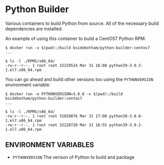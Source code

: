 # Python Builder

Various containers to build Python from source. All of the necessary build dependencies are installed.

An example of using this container to build a CentOS7 Python RPM:

```console
$ docker run -v $(pwd):/build bsidebotham/python-builder:centos7
...

$ ls -l ./RPMS/x86_64/
-rw-r--r--. 1 root root 32229524 Mar 31 16:08 python39-3.9.2-1.el7.x86_64.rpm
```

You can go ahead and build other versions too using the `PYTHONVERSION` environment variable:

```console
$ docker run -e PYTHONVERSION=3.8.8 -v $(pwd):/build bsidebotham/python-builder:centos7
...

$ ls -l ./RPMS/x86_64/
-rw-r--r--. 1 root root 31839876 Mar 31 17:00 python38-3.8.8-1.el7.x86_64.rpm
-rw-r--r--. 1 root root 32228720 Mar 31 16:55 python39-3.9.2-1.el7.x86_64.rpm
```

## ENVIRONMENT VARIABLES

- `PYTHONVERSION` The verison of Python to build and package


